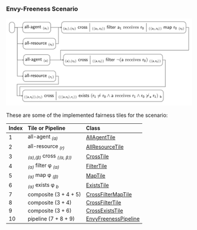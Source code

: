 ### Envy-Freeness Scenario

![envy_freeness](envy_freeness.png)

These are some of the implemented fairness tiles for the scenario:

| Index | Tile or Pipeline                                 | Class                                        |
|:------|:-------------------------------------------------|:---------------------------------------------|
| 1     | all-agent <sub>*(a)*</sub>                       | [AllAgentTile][AllAgentTile]                 |
| 2     | all-resource <sub>*(r)*</sub>                    | [AllResourceTile][AllResourceTile]           |
| 3     | <sub>*(α),(β)*</sub> cross <sub>*(⟨α, β⟩)*</sub> | [CrossTile][CrossTile]                       |
| 4     | <sub>*(α)*</sub> filter φ <sub>*(α)*</sub>       | [FilterTile][FilterTile]                     |
| 5     | <sub>*(α)*</sub> map φ <sub>*(β)*</sub>          | [MapTile][MapTile]                           |
| 6     | <sub>*(α)*</sub> exists φ <sub>*b*</sub>         | [ExistsTile][ExistsTile]                     |
| 7     | composite (3 + 4 + 5)                            | [CrossFilterMapTile][CrossFilterMapTile]     |
| 8     | composite (3 + 4)                                | [CrossFilterTile][CrossFilterTile]           |
| 9     | composite (3 + 6)                                | [CrossExistsTile][CrossExistsTile]           |
| 10    | pipeline (7 + 8 + 9)                             | [EnvyFreenessPipeline][EnvyFreenessPipeline] |

[AllAgentTile]: https://github.com/julianmendez/tiles/blob/master/core/src/main/scala/soda/tiles/fairness/tile/constant/AllAgentTile.soda

[AllResourceTile]: https://github.com/julianmendez/tiles/blob/master/core/src/main/scala/soda/tiles/fairness/tile/constant/AllResourceTile.soda

[CrossTile]: https://github.com/julianmendez/tiles/blob/master/core/src/main/scala/soda/tiles/fairness/tile/primitive/CrossTile.soda

[FilterTile]: https://github.com/julianmendez/tiles/blob/master/core/src/main/scala/soda/tiles/fairness/tile/primitive/FilterTile.soda

[MapTile]: https://github.com/julianmendez/tiles/blob/master/core/src/main/scala/soda/tiles/fairness/tile/primitive/MapTile.soda

[ExistsTile]: https://github.com/julianmendez/tiles/blob/master/core/src/main/scala/soda/tiles/fairness/tile/composite/ExistsTile.soda

[CrossFilterMapTile]: https://github.com/julianmendez/tiles/blob/master/examples/src/main/scala/soda/tiles/fairness/example/pipeline/envyfreeness/CrossFilterMapTile.soda

[CrossFilterTile]: https://github.com/julianmendez/tiles/blob/master/examples/src/main/scala/soda/tiles/fairness/example/pipeline/envyfreeness/CrossFilterTile.soda

[CrossExistsTile]: https://github.com/julianmendez/tiles/blob/master/examples/src/main/scala/soda/tiles/fairness/example/pipeline/envyfreeness/CrossExistsTile.soda

[EnvyFreenessPipeline]: https://github.com/julianmendez/tiles/blob/master/examples/src/main/scala/soda/tiles/fairness/example/pipeline/envyfreeness/EnvyFreenessPipeline.soda


